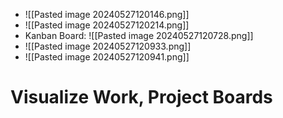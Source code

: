 - ![[Pasted image 20240527120146.png]]
- ![[Pasted image 20240527120214.png]]
- Kanban Board: ![[Pasted image 20240527120728.png]]
- ![[Pasted image 20240527120933.png]]
- ![[Pasted image 20240527120941.png]]
# Visualize Work, Project Boards
 